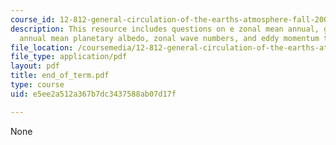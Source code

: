 ```yaml
---
course_id: 12-812-general-circulation-of-the-earths-atmosphere-fall-2005
description: This resource includes questions on e zonal mean annual, global mean
  annual mean planetary albedo, zonal wave numbers, and eddy momentum transport.
file_location: /coursemedia/12-812-general-circulation-of-the-earths-atmosphere-fall-2005/e5ee2a512a367b7dc3437588ab07d17f_end_of_term.pdf
file_type: application/pdf
layout: pdf
title: end_of_term.pdf
type: course
uid: e5ee2a512a367b7dc3437588ab07d17f

---
```

None